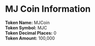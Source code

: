# MJ Coin Information

**Token Name:** MJCoin </br>
**Token Symbol:** MJC </br>
**Token Decimal Places:** 0 </br>
**Token Amount:** 100,000
